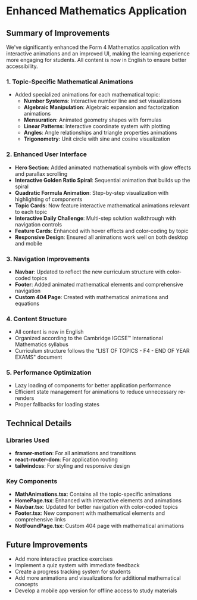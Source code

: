 # Enhanced Mathematics Application

## Summary of Improvements

We've significantly enhanced the Form 4 Mathematics application with interactive animations and an improved UI, making the learning experience more engaging for students. All content is now in English to ensure better accessibility.

### 1. Topic-Specific Mathematical Animations
- Added specialized animations for each mathematical topic:
  - **Number Systems**: Interactive number line and set visualizations
  - **Algebraic Manipulation**: Algebraic expansion and factorization animations
  - **Mensuration**: Animated geometry shapes with formulas
  - **Linear Patterns**: Interactive coordinate system with plotting
  - **Angles**: Angle relationships and triangle properties animations
  - **Trigonometry**: Unit circle with sine and cosine visualization

### 2. Enhanced User Interface
- **Hero Section**: Added animated mathematical symbols with glow effects and parallax scrolling
- **Interactive Golden Ratio Spiral**: Sequential animation that builds up the spiral
- **Quadratic Formula Animation**: Step-by-step visualization with highlighting of components
- **Topic Cards**: Now feature interactive mathematical animations relevant to each topic
- **Interactive Daily Challenge**: Multi-step solution walkthrough with navigation controls
- **Feature Cards**: Enhanced with hover effects and color-coding by topic
- **Responsive Design**: Ensured all animations work well on both desktop and mobile

### 3. Navigation Improvements
- **Navbar**: Updated to reflect the new curriculum structure with color-coded topics
- **Footer**: Added animated mathematical elements and comprehensive navigation
- **Custom 404 Page**: Created with mathematical animations and equations

### 4. Content Structure
- All content is now in English
- Organized according to the Cambridge IGCSE™ International Mathematics syllabus
- Curriculum structure follows the "LIST OF TOPICS - F4 - END OF YEAR EXAMS" document

### 5. Performance Optimization
- Lazy loading of components for better application performance
- Efficient state management for animations to reduce unnecessary re-renders
- Proper fallbacks for loading states

## Technical Details

### Libraries Used
- **framer-motion**: For all animations and transitions
- **react-router-dom**: For application routing
- **tailwindcss**: For styling and responsive design

### Key Components
- **MathAnimations.tsx**: Contains all the topic-specific animations
- **HomePage.tsx**: Enhanced with interactive elements and animations
- **Navbar.tsx**: Updated for better navigation with color-coded topics
- **Footer.tsx**: New component with mathematical elements and comprehensive links
- **NotFoundPage.tsx**: Custom 404 page with mathematical animations

## Future Improvements
- Add more interactive practice exercises
- Implement a quiz system with immediate feedback
- Create a progress tracking system for students
- Add more animations and visualizations for additional mathematical concepts
- Develop a mobile app version for offline access to study materials
